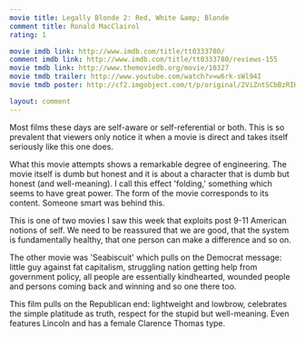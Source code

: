 ```yaml
---
movie title: Legally Blonde 2: Red, White &amp; Blonde
comment title: Ronald MacClairol
rating: 1

movie imdb link: http://www.imdb.com/title/tt0333780/
comment imdb link: http://www.imdb.com/title/tt0333780/reviews-155
movie tmdb link: http://www.themoviedb.org/movie/10327
movie tmdb trailer: http://www.youtube.com/watch?v=w6rk-sWl94I
movie tmdb poster: http://cf2.imgobject.com/t/p/original/2ViZntSCbBzRIHfk6r7bwJdh4gX.jpg

layout: comment
---
```


Most films these days are self-aware or self-referential or both. This is so prevalent that viewers only notice it when a movie is direct and takes itself seriously like this one does.

What this movie attempts shows a remarkable degree of engineering. The movie itself is dumb but honest and it is about a character that is dumb but honest (and well-meaning). I call this effect 'folding,' something which seems to have great power. The form of the movie corresponds to its content. Someone smart was behind this.

This is one of two movies I saw this week that exploits post 9-11 American notions of self. We need to be reassured that we are good, that the system is fundamentally healthy, that one person can make a difference and so on.

The other movie was 'Seabiscuit' which pulls on the Democrat message: little guy against fat capitalism, struggling nation getting help from government policy, all people are essentially kindhearted, wounded people and persons coming back and winning and so one there too.

This film pulls on the Republican end: lightweight and lowbrow, celebrates the simple platitude as truth, respect for the stupid but well-meaning. Even features Lincoln and has a female Clarence Thomas type.